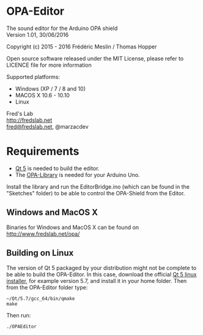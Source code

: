# OPA-Editor
The sound editor for the Arduino OPA shield  
Version 1.01, 30/06/2016  

Copyright (c) 2015 - 2016 Frédéric Meslin / Thomas Hopper  

Open source software released under the MIT License, please refer to LICENCE file for more information  

Supported platforms:  
- Windows (XP / 7 / 8 and 10)  
- MACOS X 10.6 - 10.10  
- Linux  

Fred's Lab  
http://fredslab.net  
fred@fredslab.net, @marzacdev  


# Requirements

* [Qt 5](https://www.qt.io/download-open-source/) is needed to build the editor.
* The [OPA-Library](https://github.com/Marzac/OPA-Library/) is needed for your Arduino Uno.

Install the library and run the EditorBridge.ino (which can be found in the "Sketches" folder) to be able to control the OPA-Shield from the Editor.


## Windows and MacOS X

Binaries for Windows and MacOS X can be found on http://www.fredslab.net/opa/


## Building on Linux

The version of Qt 5 packaged by your distribution might not be complete to be able 
to build the OPA-Editor. In this case, download the official [Qt 5 linux installer](https://www.qt.io/download-open-source/), for example version 5.7, and install it in your home folder.
Then from the OPA-Editor folder type:

    ~/Qt/5.7/gcc_64/bin/qmake
    make

Then run:

    ./OPAEditor
    


